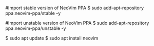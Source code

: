 #Import stable version of NeoVim PPA
$ sudo add-apt-repository ppa:neovim-ppa/stable -y

#Import unstable version of NeoVim PPA
$ sudo add-apt-repository ppa:neovim-ppa/unstable -y

$ sudo apt update
$ sudo apt install neovim
